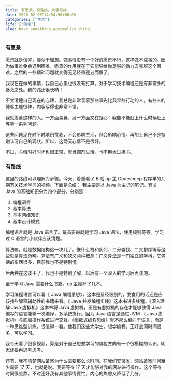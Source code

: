 ```yaml
---
title: 有愿景，有路线，大事可成
date: 2020-02-05T14:54:56+08:00
categories: ["生活"]
life: ["随笔"]
slug: have something accomplish thing
---
```


### 有愿景

愿景就是信仰，类似于理想。做事情没有一个好的愿景不行，这样做不成事的。因为做事难免会遇到困难，愿景的作用就在于它能够给你足够的动力去克服这个困难。之后的一些琐碎问题就变得无足轻重迎刃而解了。

我现在在做的事情，我自己心里也很没有打算。对于学习技术编程还是有非常多的迷茫之处。我的路还很长呐！

不太清楚自己现在的心理，我总是非常羡慕那些事先比我早些行动的人，有些人的博客主题很棒，内容写得也非常不错。

我就羡慕这样的人。一方面羡慕，另一方面又在担心：我能不能赶上什么时候赶上等等一系列问题。

这些问题现在时不时地困扰我，不会影响生活，但会影响心情。再加上自己不是特别认可自己的现状。所以，这两天心情不是很好。

不过，心情时好时坏也很正常，就当调剂生活。也不用太过担心。

### 有路线

这里的路线可以理解为步骤。今天，着重看了 B 站 up 主 Codesheep 程序羊的几期有关技术学习的视频。下面是总结：
我主要是以 Java 为主记的笔记。有关 Java 的基础知识分为四个部分，分别是：

1. 编程语言
2. 基本算法
3. 基本网络知识
4. 基本设计模式

编程语言就是 Java 语言了。最首要的就是学习 Java 语法，使用规则等等。学习过 C 语言的小伙伴应该清楚。

算法嘛，就是数据结构这一块儿了。像什么栈和队列、二分查找、二叉排序等等这些就是算法范畴。算法有广义和狭义两种概念：广义算法是一门独立的学科，它包括的东西很多，目前我也不是特别懂。

后两种在这谈不了，我也不是特别了解，以后有一个深入的学习后再谈吧。

至于学习 Java 需要什么书籍，up 主推荐了几本。

学习编程语言可以看《 Java 编程思想》，这本是圣经级别的，要食用的话还是应该找些解释辅助性的书籍来看。《 Java 并发编程实践》这本书讲多线程。《深入理解 Java 虚拟机》这本书将 Java 虚拟机，正是有虚拟机的存在才能够使得 Java 编写的语言能够一次编译，多系统执行。因为 Java 语言是通过 JVM （ Java 虚拟机）与底层操作系统进行交互。《函数式编程思维》就不那么偏向于语言，而是一种思维型训练，很值得一看。像我们这些大学生，想学编程，正好空闲时间很多，可以学习。

我今天看了很多视频，算是对于自己想要学习的编程方向有一个很模糊的认识，明天还要再思考思考。

还有，我不清楚网站备案为什么需要那么长时间。在我们安徽省，网站备案时间至少需要 17 天，也就是说。我要等待 17 天才能够对我的网站进行操作。这个等待时间很煎熬。不过还好我有其他事情要忙，内心的焦虑又降低了几分。